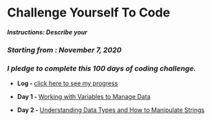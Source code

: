 # Challenge Yourself To Code

##### Instructions: *Describe your*
### *Starting from : November 7, 2020*

### *I pledge to complete this 100 days of coding challenge.*

- <b>Log - </b>[click here to see my progress](log.md)

- <b>Day 1 - </b>[Working with Variables to Manage Data](https://github.com/dudgital/challenge-yourself-africa-projects/tree/coding/coding/python/Day%201)
- <b>Day 2 - </b> [Understanding Data Types and How to Manipulate Strings](https://github.com/dudgital/challenge-yourself-africa-projects/tree/coding/coding/python/Day%202)

